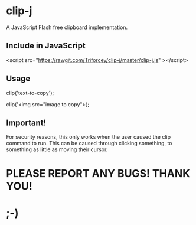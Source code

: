 # clip-j
A JavaScript Flash free clipboard implementation.
## Include in JavaScript
&lt;script src="https://rawgit.com/Triforcey/clip-j/master/clip-j.js" &gt;&lt;/script&gt;
## Usage
clip('text-to-copy');

clip('&lt;img src="image to copy"&gt;);

## Important!
For security reasons, this only works when the user caused the clip command to run. This can be caused through clicking something, to something as little as moving their cursor.
# PLEASE REPORT ANY BUGS! THANK YOU!
# ;-)
